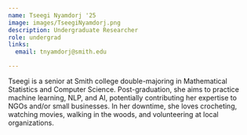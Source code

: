 ```yaml
---
name: Tseegi Nyamdorj '25
image: images/TseegiNyamdorj.png
description: Undergraduate Researcher
role: undergrad
links:
  email: tnyamdorj@smith.edu

---
```


Tseegi is a senior at Smith college double-majoring in Mathematical Statistics and Computer Science. Post-graduation, she aims to practice machine learning, NLP, and AI, potentially contributing her expertise to NGOs and/or small businesses. In her downtime, she loves crocheting, watching movies, walking in the woods, and volunteering at local organizations.
